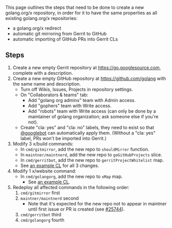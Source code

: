 This page outlines the steps that need to be done to create a new golang.org/x repository, in order for it to have the same properties as all existing golang.org/x repositories:
- a golang.org/x redirect
- automatic git mirroring from Gerrit to GitHub
- automatic importing of GitHub PRs into Gerrit CLs

## Steps

1. Create a new empty Gerrit repository at https://go.googlesource.com, complete with a description.
2. Create a new empty GitHub repository at https://github.com/golang with the same name and description.
	- Turn off Wikis, Issues, Projects in repository settings.
	- On "Collaborators & teams" tab:
		- Add "golang org admins" team with Admin access.
		- Add "gophers" team with Write access.
		- Add "robots" team with Write access (can only be done by a maintainer of golang organization; ask someone else if you're not).
	- Create "cla: yes" and "cla: no" labels, they need to exist so that [@googlebot](https://github.com/googlebot) can automatically apply them. (Without a "cla: yes" label, PRs won't be imported into Gerrit.)
3. Modify 3 x/build commands:
	- In `cmd/gitmirror`, add the new repo to `shouldMirror` function.
	- In `maintner/maintnerd`, add the new repo to `goGitHubProjects` slice.
	- In `cmd/gerritbot`, add the new repo to `gerritProjectWhitelist` map.
	- See [an example CL](https://golang.org/cl/133896) for all 3 changes.
4. Modify 1 x/website command:
	- In `cmd/golangorg`, add the new repo to `xMap` map.
		- See [an example CL](https://golang.org/cl/160137).
5. Redeploy all affected commands in the following order:
	1. `cmd/gitmirror` first
	2. `maintner/maintnerd` second
		- Note that it's expected for the new repo not to appear in maintner until first issue or PR is created (see [#25744](https://golang.org/issue/25744)).
	3. `cmd/gerritbot` third
	4. `cmd/golangorg` fourth